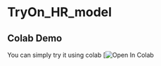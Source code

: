 # TryOn_HR_model

## Colab Demo
You can simply try it using colab
[![Open In Colab](https://colab.research.google.com/drive/1dAUile0Qt8u96LoRckHMYYZn6A5K6MI5?usp=sharing)
